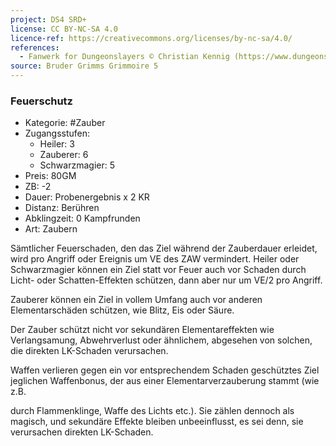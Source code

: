 ```yaml
---
project: DS4 SRD+
license: CC BY-NC-SA 4.0
licence-ref: https://creativecommons.org/licenses/by-nc-sa/4.0/
references: 
  - Fanwerk for Dungeonslayers © Christian Kennig (https://www.dungeonslayers.net/)
source: Bruder Grimms Grimmoire 5
---
```


### Feuerschutz

- Kategorie: #Zauber
- Zugangsstufen:
  - Heiler: 3
  - Zauberer: 6
  - Schwarzmagier: 5
- Preis: 80GM
- ZB: -2
- Dauer: Probenergebnis x 2 KR
- Distanz: Berühren
- Abklingzeit: 0 Kampfrunden
- Art: Zaubern

Sämtlicher Feuerschaden, den das Ziel während der Zauberdauer erleidet, wird pro Angriff oder Ereignis um VE des ZAW vermindert. Heiler oder Schwarzmagier können ein Ziel statt vor Feuer auch vor Schaden durch Licht- oder Schatten-Effekten schützen, dann aber nur um VE/2 pro Angriff.

Zauberer können ein Ziel in vollem Umfang auch vor anderen Elementarschäden schützen, wie Blitz, Eis oder Säure.

Der Zauber schützt nicht vor sekundären Elementareffekten wie Verlangsamung, Abwehrverlust oder ähnlichem, abgesehen von solchen, die direkten LK-Schaden verursachen.

Waffen verlieren gegen ein vor entsprechendem Schaden geschütztes Ziel jeglichen Waffenbonus, der aus einer Elementarverzauberung stammt (wie z.B.

durch Flammenklinge, Waffe des Lichts etc.). Sie zählen dennoch als magisch, und sekundäre Effekte bleiben unbeeinflusst, es sei denn, sie verursachen direkten LK-Schaden.

